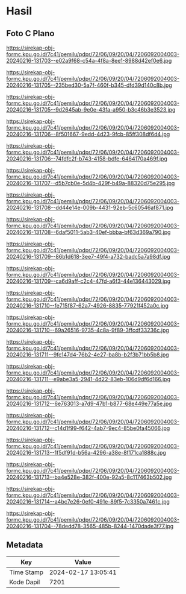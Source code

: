 # Hasil

## Foto C Plano

https://sirekap-obj-formc.kpu.go.id/7c41/pemilu/pdpr/72/06/09/20/04/7206092004003-20240216-131703--e02a9f68-c54a-4f8a-8ee1-8988d42ef0e6.jpg

https://sirekap-obj-formc.kpu.go.id/7c41/pemilu/pdpr/72/06/09/20/04/7206092004003-20240216-131705--235bed30-5a7f-460f-b345-dfd39d140c8b.jpg

https://sirekap-obj-formc.kpu.go.id/7c41/pemilu/pdpr/72/06/09/20/04/7206092004003-20240216-131705--9d2645ab-9e0e-43fa-a950-b3c46b3e3523.jpg

https://sirekap-obj-formc.kpu.go.id/7c41/pemilu/pdpr/72/06/09/20/04/7206092004003-20240216-131706--8f501667-9edd-4d23-9fcb-85ff308df6d4.jpg

https://sirekap-obj-formc.kpu.go.id/7c41/pemilu/pdpr/72/06/09/20/04/7206092004003-20240216-131706--74fdfc2f-b743-4158-bdfe-6464170a469f.jpg

https://sirekap-obj-formc.kpu.go.id/7c41/pemilu/pdpr/72/06/09/20/04/7206092004003-20240216-131707--d5b7cb0e-5d4b-429f-b49a-88320d75e295.jpg

https://sirekap-obj-formc.kpu.go.id/7c41/pemilu/pdpr/72/06/09/20/04/7206092004003-20240216-131708--dd44e14e-009b-4431-92eb-5c60546af871.jpg

https://sirekap-obj-formc.kpu.go.id/7c41/pemilu/pdpr/72/06/09/20/04/7206092004003-20240216-131708--6daf5011-5ab3-40ef-bbba-bf63d369a790.jpg

https://sirekap-obj-formc.kpu.go.id/7c41/pemilu/pdpr/72/06/09/20/04/7206092004003-20240216-131709--86b1d618-3ee7-49f4-a732-badc5a7a98df.jpg

https://sirekap-obj-formc.kpu.go.id/7c41/pemilu/pdpr/72/06/09/20/04/7206092004003-20240216-131709--ca6d9aff-c2c4-47fd-a6f3-44e136443029.jpg

https://sirekap-obj-formc.kpu.go.id/7c41/pemilu/pdpr/72/06/09/20/04/7206092004003-20240216-131710--fe715f87-62a7-4926-8835-77921f452a0c.jpg

https://sirekap-obj-formc.kpu.go.id/7c41/pemilu/pdpr/72/06/09/20/04/7206092004003-20240216-131710--69a26516-9735-4c8a-9f89-3ffcdf33236c.jpg

https://sirekap-obj-formc.kpu.go.id/7c41/pemilu/pdpr/72/06/09/20/04/7206092004003-20240216-131711--9fc147d4-76b2-4e27-ba8b-b2f3b71bb5b8.jpg

https://sirekap-obj-formc.kpu.go.id/7c41/pemilu/pdpr/72/06/09/20/04/7206092004003-20240216-131711--e9abe3a5-2941-4d22-83eb-106d9df6d166.jpg

https://sirekap-obj-formc.kpu.go.id/7c41/pemilu/pdpr/72/06/09/20/04/7206092004003-20240216-131712--6e763013-a7d9-47b1-b877-68e449e77a5e.jpg

https://sirekap-obj-formc.kpu.go.id/7c41/pemilu/pdpr/72/06/09/20/04/7206092004003-20240216-131712--c14d1f99-f642-4ab7-9ec4-85be0fa45066.jpg

https://sirekap-obj-formc.kpu.go.id/7c41/pemilu/pdpr/72/06/09/20/04/7206092004003-20240216-131713--1f5df91d-b56a-4296-a38e-8f171ca1888c.jpg

https://sirekap-obj-formc.kpu.go.id/7c41/pemilu/pdpr/72/06/09/20/04/7206092004003-20240216-131713--ba4e528e-382f-400e-92a5-8c117463b502.jpg

https://sirekap-obj-formc.kpu.go.id/7c41/pemilu/pdpr/72/06/09/20/04/7206092004003-20240216-131714--a4bc7e26-0ef0-491e-89f5-7c3350a7461c.jpg

https://sirekap-obj-formc.kpu.go.id/7c41/pemilu/pdpr/72/06/09/20/04/7206092004003-20240216-131704--78dedd78-3565-485b-8244-1470dade3f77.jpg


## Metadata

| Key        | Value               |
| ---------- | ------------------- |
| Time Stamp | 2024-02-17 13:05:41 |
| Kode Dapil | 7201                |



